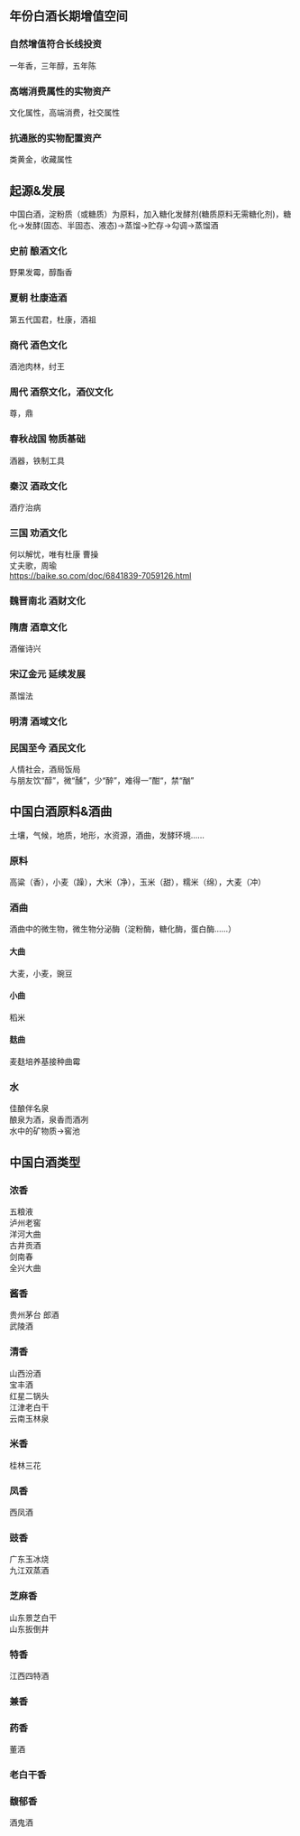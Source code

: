## 年份白酒长期增值空间
### 自然增值符合长线投资
一年香，三年醇，五年陈
### 高端消费属性的实物资产
文化属性，高端消费，社交属性
### 抗通胀的实物配置资产
类黄金，收藏属性

## 起源&发展
中国白酒，淀粉质（或糖质）为原料，加入糖化发酵剂(糖质原料无需糖化剂)，糖化->发酵(固态、半固态、液态)->蒸馏->贮存->勾调->蒸馏酒     
### 史前 酿酒文化
野果发霉，醇酯香
### 夏朝 杜康造酒    
第五代国君，杜康，酒祖
### 商代 酒色文化   
酒池肉林，纣王 
### 周代 酒祭文化，酒仪文化   
尊，鼎
### 春秋战国 物质基础
酒器，铁制工具  
### 秦汉  酒政文化  
酒疗治病
### 三国  劝酒文化  
何以解忧，唯有杜康  曹操   
丈夫歌，周瑜   
https://baike.so.com/doc/6841839-7059126.html  
### 魏晋南北  酒财文化  
### 隋唐  酒章文化   
酒催诗兴
### 宋辽金元  延续发展     
蒸馏法
### 明清   酒域文化   
### 民国至今  酒民文化   
人情社会，酒局饭局    
与朋友饮“醇”，微“醺”，少“醉”，难得一”酣“，禁“酗”  

## 中国白酒原料&酒曲
土壤，气候，地质，地形，水资源，酒曲，发酵环境……
### 原料
高粱（香），小麦（躁），大米（净），玉米（甜），糯米（绵），大麦（冲）  
### 酒曲
酒曲中的微生物，微生物分泌酶（淀粉酶，糖化酶，蛋白酶……）  
#### 大曲
大麦，小麦，豌豆
#### 小曲
稻米
#### 麸曲
麦麸培养基接种曲霉
### 水
佳酿伴名泉    
酿泉为酒，泉香而酒冽   
水中的矿物质->窖池

## 中国白酒类型
### 浓香
五粮液  
泸州老窖   
洋河大曲   
古井贡酒    
剑南春   
全兴大曲   
### 酱香
贵州茅台
郎酒   
武陵酒    
### 清香
山西汾酒   
宝丰酒   
红星二锅头   
江津老白干   
云南玉林泉    
### 米香
桂林三花    
### 凤香
西凤酒
### 豉香   
广东玉冰烧    
九江双蒸酒   
### 芝麻香
山东景芝白干    
山东扳倒井   
### 特香
江西四特酒
### 兼香
### 药香
董酒
### 老白干香
### 馥郁香
酒鬼酒
